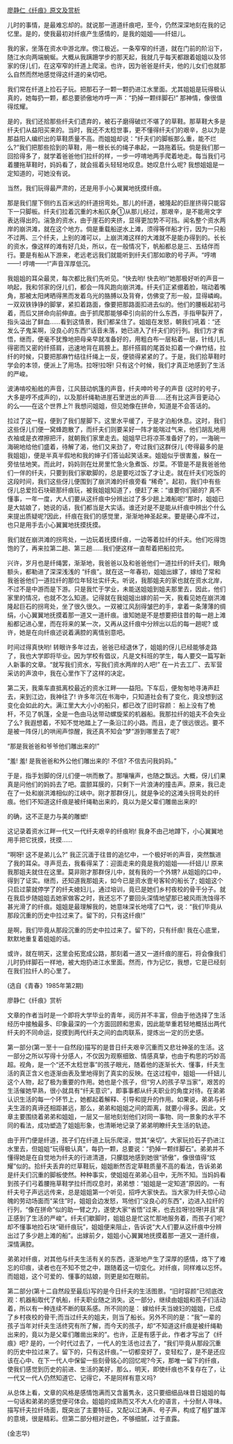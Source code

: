 [廖静仁《纤痕》原文及赏析](https://www.vrrw.net/wx/9094.html)

儿时的事情，是最难忘却的。就说那一道道纤痕吧，至今，仍然深深地刻在我的记忆里。是的，使我最初对纤痕产生感情的，是我的姐姐——纤妞儿。

我的家，坐落在资水中游北岸。傍江极近。一条窄窄的纤道，就在门前的阶沿下，随江水向两端蜿蜒。大概从我蹒跚学步的那天起，我就几乎每天都跟着姐姐以及邻家的伢儿们，在这窄窄的纤道上爬滚。也许，因为爸爸是纤夫，他的儿女们也就那么自然而然地感觉得这纤道的亲切吧。

我们常在纤道上捡石子玩。把那石子一颗一颗扔进江水里面。尤其姐姐是玩得极认真的，她每扔一颗，都总要骄傲地咋呼一声：“扔掉一颗绊脚石!” 那神情，像很值得炫耀。

是的，我们还拾那些纤夫们遗弃的，被石子磨得破烂不堪了的草鞋。那草鞋大多是纤夫们从益阳买来的。当时，我还不太稔世事，更不懂得纤夫们的艰辛，总以为是那益阳人编织出的草鞋质量不高。而姐姐却说：“纤夫们的脚板那么重，能不烂么?”我们把那些拾到的草鞋，用一根长长的绳子串起，一路拖着玩。倘是我们那一回拾得多了，就学着爸爸他们拉纤的样，一步一哼唷地两手爬着地走。每当我们弓着腰拖草鞋时，妈妈看了，就会摇着头轻轻地叹息。她叹息什么呢? 我想姐姐是一定知道的，可她没有说。



当然，我们玩得最严肃的，还是用手小心翼翼地抚摸纤痕。

那是我们屋下侧约五百米远的纤道拐弯处。那儿的纤道，被隆起的巨崖挤得只能容下一只脚板。纤夫们拉着沉重的木船仄身①从那儿经过，那艰辛，是不能用文字表达得出的。湍急的资水，由于崖石的夹挤，显得更加势不可挡。闻名整个资水两岸的崩洪滩，就在这个地方。倘是重载船逆水上滩，须得等伴船才行，因为一只船不过两、三个纤夫，上别的滩可以，上崩洪滩这样的大滩就不是能办得到的。长长的资水，像这样的滩有好几处，所以，在一般情况下，帆船都总是三、五结伴而行。要是有船从下游来，老远老远我们就能听到纤夫们那如歌的号子声。“哼唷——! 哼唷——!”声音浑厚低沉。

我姐姐的耳朵最灵，每次都比我们先听见。“快去哟! 快去哟!”她那极好听的声音一响起，我和邻家的伢儿们，都会一阵风跑向崩洪滩。纤夫们正紧绷着脸，喘动着嘴角，那被太阳烤晒得黑而发着乌光的胳膊以及背脊，仿佛变了形一般，显得嶙峋。一双双铁铮铮的脚掌，紧扣着路面，像要把那路面扣进去似的。他们的腰板起初弓着，而后又拼命向前伸直。由于抓爬那能够牵引向前的什么东西，手指甲裂开了，指头溢出了鲜血……看到这情景，我们都呆住了。姐姐在发怒，朝我们吼着：“还发么子鬼呆啊，没良心的东西!”话音未落，她已进入了纤夫们的行列。我们方才省悟，继而，便毫不犹豫地把母亲早就准备好的，用粗白布一层粘着一层，针线儿扎得密而又密的纤搭肩，迅速地背在肩膀上。那纤搭肩的尾首处扣着一个麻竹结，拉纤的时候，只要把那麻竹结往纤绳上一反，便锁得紧紧的了。于是，我们拾草鞋时学会的本领，便派上了用场。拉呀!拉呀! 只有这个时候，我们才真正地感到了生活的严峻。

波涛啃咬船舷的声音，江风鼓动帆篷的声音，纤夫呻吟号子的声音 (这时的号子，大多是哼不成声的)，以及那纤绳勒进崖石里迸出的声音……还有比这声音更动心的么——在这个世界上?! 我想问姐姐，但见她像在拼命，知道是不会答话的。

拉过了这一程，便到了我们屋脚下。这里水平缓了，于是才泊船休息。这时，我们这些伢儿们便一窝蜂跑散了，而纤夫们则要呆好一阵才能喘过气来，他们胡乱地用衣袖或是衣襟擦把汗，就朝我们家里走去。姐姐早已将凉茶准备好了的，一海碗一海碗地给他们盛着，待解了渴，他们又来劲了，夸过我们这群伢儿 (夸得最多的是我姐姐)，便是半真半假地和我的婶子们答讪起笑话来。姐姐似乎很害羞，躲在一旁怯怯地笑。而此时，妈妈则在灶房里忙急火急煮饭、炒菜。不管是不是我爸爸他们一伴的纤夫，只要到我们家歇脚的，总是要吃过饭了才让走。就在纤夫们吃饭的这段时间，我们这些伢儿便围到了崩洪滩的纤痕旁看 “稀奇”。起初，我们中有些伢儿总爱捡石块砸那纤痕玩，被我姐姐知道了，便赶了来：“谁要你们砸的? 真不懂事，一年一度，大人们要从这纤痕中分辨出过了多少趟上滩船呢!”那时，姐姐已是大姑娘了，她说的话，我们都当是大实话。谁还对是不是能从纤痕中辨出个什么来提出质疑呢?因此，纤痕在我们的感觉里，渐渐地神圣起来。要是硬心痒不过，也只是用手去小心翼翼地抚摸抚摸。

我们就在崩洪滩的拐弯处，一边玩着抚摸纤痕，一边等着拉纤的纤夫。他们吃得饱饱的了，再来拉第二趟、第三趟……我们便这样一直帮着把船拉完。

兴许，岁月也是纤绳罢，渐渐地，我爸爸以及和爸爸他们一道拉纤的纤夫们，眼角额头，都勒进了深深浅浅的 “纤痕”。就在这一年春初，姐姐出嫁了，嫁给了常和我爸爸他们一道拉纤的那位年轻壮实纤夫。听说，我那姐夫的家也就在资水北岸，不过不是中游而是下游。只是我忙于学业，未能送姐姐到姐夫那里去，因此，他们家里的情况，也就不怎么知道。记得就在我姐姐出嫁的前一天，我看见她在崩洪滩隆起巨石的拐弯处，坐了很久很久。一双被江风刮得皱巴的手，拿着一条薄薄的绸绢，小心翼翼地抚摸着那一道又一道纤痕。谁知她是不是想要把往昔的每一趟上滩船都记进心里，而在将来的某一次，又再从这纤痕中分辨出以后的每一趟呢? 或许，她是在向纤痕述说着满腔的离情别意吧。

时间过得真快哟! 转眼许多年过去，爸爸已经退休了，姐姐的伢儿已经能够走路了，我也大学即将毕业。因为学校有倡议，凡是文科班的学生，每人要交一篇写新人新事的文章。“就写我们资水，写我们资水两岸的人吧!” 在一片去工厂、去军营采访的声浪中，我在心里作下了这样的决定。

第二天，我乘车直抵离校最近的资水江畔——益阳。下车后，便匆匆地寻涛声赶去，来到江边，我神往了! 许多年沉在书海中，只知道社会有了变化，竟没想到这变化会如此的大。满江里大大小小的船只，都已改了旧时容颜： 船上没有了桅杆，不见了帆篷，全是一色由马达带动螺旋桨的机器船。我那拉纤的姐夫不会失业了么? 我遐想着，不知不觉地踏上了一条沿江的小路。而且，走了很远很远。要不是被一阵伢儿的哄闹声惊醒，我还真不知会“梦”游到哪里去了呢?

“那是我爸爸和爷爷他们雕出来的!”

“羞! 羞! 是我爸爸和外公他们雕出来的! 不信? 不信去问我妈妈。”

于是，指手划脚的伢儿们便一哄而散了。那嚷嚷声，也随之飘远。大概，伢儿们果真是问他们的妈妈去了吧。震颤耳膜的，只剩下一片浪涛的撞击声。原来，我已走在了一处和崩洪滩相似的江峡中。刚才那群伢儿，就是争论的这滩头拐弯处的纤痕。他们不知道这纤痕是被纤绳勒出来的，竟以为是父辈们雕凿出来的!

的确，这不正是力与美的雕塑!

这记录着资水江畔一代又一代纤夫艰辛的纤痕哟! 我身不由己地蹲下，小心翼翼地用手把它抚摸，抚摸……

“啊呀! 这不是弟儿么?” 我正沉湎于往昔的追忆中，一个极好听的声音，突然飘进了我的耳朵。寻声觅去，我看得呆了：迎面走来的竟是我的姐姐——纤妞儿! 原来我那姐夫就住在这里。莫非刚才那群伢儿中，就有我的一个外甥? 从姐姐的口中，得到了证实。继而，还知道我那姐夫，如今已是资水壹号客轮的船长了; 姐姐这个只启过蒙就停学了的纤夫媳妇儿，通过培训，竟已是她们乡村夜校的骨干分子。就在我启步随姐姐去她家做客之时，我还忘不了要回头深情地望那已被风雨洗蚀得不甚光滑了的纤痕。姐姐是最理解我的，她意味深长地嚅了口气，说：“我们毕竟从那段沉重的历史中拉过来了。留下的，只有这纤痕!”

是啊，我们毕竟从那段沉重的历史中拉过来了。留下的，只有纤痕! 我在心底里，默默地重复着姐姐的话。

或许，就在明天，这里会拓宽成公路，那刻着一道又一道纤痕的崖石，将会像我们儿时扔绊脚石一样地，被大炮扔进江水里面。然而，作为记忆，我想，它是已经刻在我们拉纤人的心里了。

(选自《青春》1985年第2期)

廖静仁《纤痕》赏析

文章的作者当时是一个即将大学毕业的青年，阅历并不丰富，但由于他选择了生活经历中接触最多、印象最深的一个方面回顾和思索，因此能举重若轻地概括出两代纤夫的不同命运，捉摸到两代纤夫之间的血肉联系，提炼出一定的历史感。

第一部分(第一至十一自然段)描写的是昔日纤夫艰辛沉重而又悲壮神圣的生活。这一部分之所以写得十分感人，不仅因为观察细致、情感真挚，也由于构思的巧妙高超。视角，是一个“还不太稔世事”的孩子眼光，随着他的逐渐长大、懂事，纤夫生活的真正含义也逐渐由表及里地得到了真实的反映。在这过程中，姐姐——纤妞儿这个人物，起了极为重要的作用。她也是个孩子，但“穷人的孩子早当家”，艰苦的生活催她早熟，很小就具有“纤夫意识”，即事事都从纤夫职业的角度对待。在弟弟认识生活的每一个环节上，她都起着解释、引导和提升的作用。如果说，弟弟与纤夫生涯的真谛还相距甚远，那么，弟弟和姐姐之间的距离，就要小得多。因此，文章主要围绕着弟弟和姐姐，一层又一层地刻划他们对同一事物、同一景象的水平不同的看法，成功塑造了姐姐形象，也清晰地记录了弟弟明瞭纤夫生活的轨迹。

由于开门便是纤道，孩子们在纤道上玩乐爬滚，觉其“亲切”。大家玩捡石子扔进江水里去，但姐姐“玩得极认真”，每扔一颗，总要说：“扔掉一颗绊脚石”。弟弟并不懂得她是在自觉地为纤夫的行进清道，只朦胧地感到她很“骄傲”，像很值得“炫耀”似的。拾纤夫丢弃的烂草鞋玩，姐姐断然否定草鞋质量不高的看法，告诉弟弟是纤夫们沉重的脚板使然。种种事实，使姐姐在弟弟心目中，无所不知。当妈妈看到孩子们弓着腰拖草鞋学拉纤而叹息时，弟弟想：“姐姐是一定知道”原因的。一有纤夫号子声远远传来，总是姐姐第一个听见，招呼大家快去。当大家为纤夫惊心动魄的劳动场面而“呆住”时，姐姐会边发怒，骂他们“没良心的东西”，边进入拉纤的行列，“像在拼命”似的助一臂之力，遂使大家“省悟”过来，也去拉呀!拉呀!并且“真正感到了生活的严峻”。纤夫们歇脚时，姐姐总是忙这忙那地服务着，而孩子们呢?却不懂事地捡石块“砸纤痕玩”，姐姐便来阻止，告诉说“大人们要从这纤痕中分辨出过了多少趟上滩的船”。出嫁前夕，姐姐小心翼翼地抚摸着那一道又一道纤痕，深情满腔。

弟弟对纤痕，对其他与纤夫生活有关的东西，逐渐地产生了深厚的感情，烙下了难忘的印痕，读者也在不知不觉之中，跟随着这一切变化。对纤痕，同样难以忘怀。而姐姐，这个可爱的、懂事的姑娘，则更是如在眼前。

第二部分(第十二自然段至最后)写的是今日纤夫的生活图景。“旧时容颜”已彻底改观：机器船取代了帆船，纤夫职业随之消失。这一部分，继续由姐姐和孩子们活动着，所以有一种连续不断的联系感。所不同的是： 嫁给纤夫当媳妇的姐姐，已成了乡村夜校的骨干;而当过纤夫的姐夫，则当了船长。另外不同的是：“我”一辈的孩子当年对纤夫生活终究有所了解，而今天的孩子，却“不知道这纤痕是被纤绳勒出来的，竟以为是父辈们雕凿出来的”。也许，正是有感于此，作者才写出了《纤痕》吧? 是的，一个时代过去了，一代人的生活也过去了，“我们毕竟从那段沉重的历史中拉过来了。留下的，只有这纤痕。”一切都变好了，变轻松了，是不是还应该在心中、在下一代人中保留一些刻骨铭心的回忆呢?今天，那唯一留下的纤痕，使我们感觉到历史的前进、生活的美好，那么，明天，即使纤痕也不复存在了，让一代又一代人仍然知道它、记得它，不是同样有意义吗?

从总体上看，文章的风格是感情饱满而又含蓄隽永，这只要细细品味昔日姐姐的每一句话和弟弟的感觉便可体会。姐姐的成熟而又不大人化的语言，十分耐人寻味。描写纤夫拉纤场面，既突出了主要特征，又配以江涛声、号子声，构成了粗犷雄浑的意境，很是精彩。但第二部分相对逊色，不够细腻，过于直露。

(金志华)

